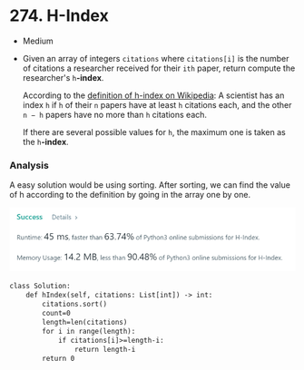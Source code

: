 # 274. H-Index

* Medium
*   Given an array of integers `citations` where `citations[i]` is the number of citations a researcher received for their `ith` paper, return compute the researcher's `h`**-index**.

    According to the [definition of h-index on Wikipedia](https://en.wikipedia.org/wiki/H-index): A scientist has an index `h` if `h` of their `n` papers have at least `h` citations each, and the other `n − h` papers have no more than `h` citations each.

    If there are several possible values for `h`, the maximum one is taken as the `h`**-index**.

### Analysis&#x20;

A easy solution would be using sorting. After sorting, we can find the value of h according to the definition by going in the array one by one.&#x20;

![](<../.gitbook/assets/image (20).png>)

```
class Solution:
    def hIndex(self, citations: List[int]) -> int:
        citations.sort()
        count=0
        length=len(citations)
        for i in range(length):
            if citations[i]>=length-i:
                return length-i
        return 0
```
